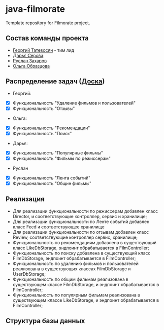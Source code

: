 # java-filmorate
Template repository for Filmorate project.


## Состав команды проекта

- [Георгий Татевосян](https://github.com/geo-tat) - тим лид
- [Дарья Серова](https://github.com/dserova)
- [Руслан Захаров](https://github.com/14winter)
- [Ольга Образцова](https://github.com/olgaobraztsova)

## Распределение задач ([Доска](https://github.com/users/geo-tat/projects/1))

- Георгий:
- [x] Функциональность "Удаление фильмов и пользователей"
- [x] Функциональность "Отзывы"
- Ольга:
- [x] Функциональность "Рекомендации"
- [x] Функциональность "Поиск"
- Дарья:
- [x] Функциональность "Популярные фильмы"
- [x] Функциональность "Фильмы по режиссерам"
- Руслан
- [x] Функциональность "Лента событий"
- [x] Функциональность "Общие фильмы"

## Реализация
- Для реализации функциональности по режиссерам добавлен класс Director, и соответствующие контроллер, сервис и хранилище;
- Для реализации функциональности по Ленте событий добавлен класс Feed и соответствующее хранилище
- Для реализации функциональности по отзывам добавлен класс Review, соответствующие контроллер сервис, хранилище;
- Функциональность по рекомендациям добавлена в существующий класс LikeDbStorage, эндпоинт обрабатывается в FilmController;
- Функциональность по поиску добавлена в существующий класс FilmDbStorage, эндпоинт обрабатывается в FilmController;
- Функциональность по удалению фильмов и пользователей реализована в существующих классах FilmDbStorage и UserDbStorage;
- Функциональность по общим фильмам реализована в существующем классе FilmDbStorage, и эндпоинт обрабатывается в FilmController;
- Функциональность по популярным фильмам реализована в существующем классе LikeDbStorage, и эндпоинт обрабатывается в FilmController;


## Структура базы данных
